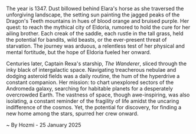 
The year is 1347.  Dust billowed behind Elara's horse as she traversed the unforgiving landscape, the setting sun painting the jagged peaks of the Dragon's Teeth mountains in hues of blood orange and bruised purple.  Her quest: to reach the mythical city of Eldoria, rumored to hold the cure for her ailing brother.  Each creak of the saddle, each rustle in the tall grass, held the potential for bandits, wild beasts, or the ever-present threat of starvation.  The journey was arduous, a relentless test of her physical and mental fortitude, but the hope of Eldoria fueled her onward.

Centuries later, Captain Rexa's starship, *The Wanderer*, sliced through the inky black of intergalactic space.  Navigating treacherous nebulae and dodging asteroid fields was a daily routine, the hum of the hyperdrive a constant companion. Her mission: to chart unexplored sectors of the Andromeda galaxy, searching for habitable planets for a desperately overcrowded Earth.  The vastness of space, though awe-inspiring, was also isolating, a constant reminder of the fragility of life amidst the uncaring indifference of the cosmos.  Yet, the potential for discovery, for finding a new home among the stars, spurred her crew onward.

~ By Hozmi - 25 January 2025
